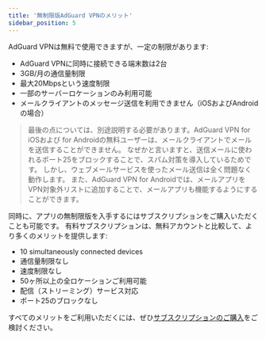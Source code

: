 ```yaml
---
title: '無制限版AdGuard VPNのメリット'
sidebar_position: 5
---
```


AdGuard VPNは無料で使用できますが、一定の制限があります:

- AdGuard VPNに同時に接続できる端末数は2台
- 3GB/月の通信量制限
- 最大20Mbpsという速度制限
- 一部のサーバーロケーションのみ利用可能
- メールクライアントのメッセージ送信を利用できません（iOSおよびAndroidの場合）

> 最後の点については、別途説明する必要があります。AdGuard VPN for iOSおよび for Androidの無料ユーザーは、メールクライアントでメールを送信することができません。 なぜかと言いますと、送信メールに使われるポート25をブロックすることで、スパム対策を導入しているためです。 しかし、ウェブメールサービスを使ったメール送信は全く問題なく動作します。 また、AdGuard VPN for Androidでは、メールアプリをVPN対象外リストに追加することで、メールアプリも機能するようにすることができます。

同時に、アプリの無制限版を入手するにはサブスクリプションをご購入いただくことも可能です。 有料サブスクリプションは、無料アカウントと比較して、より多くのメリットを提供します:

- 10 simultaneously connected devices
- 通信量制限なし
- 速度制限なし
- 50ヶ所以上の全ロケーションご利用可能
- 配信（ストリーミング）サービス対応
- ポート25のブロックなし

すべてのメリットをご利用いただくには、ぜひ[サブスクリプションのご購入](subscription.md)をご検討ください。
